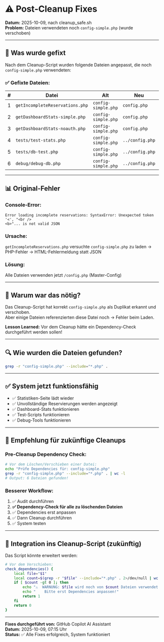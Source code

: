# ⚠️ Post-Cleanup Fixes

**Datum:** 2025-10-09, nach cleanup_safe.sh  
**Problem:** Dateien verwendeten noch `config-simple.php` (wurde verschoben)

---

## 🔧 Was wurde gefixt

Nach dem Cleanup-Script wurden folgende Dateien angepasst, die noch `config-simple.php` verwendeten:

### ✅ Gefixte Dateien:

| # | Datei | Alt | Neu | Status |
|---|-------|-----|-----|--------|
| 1 | `getIncompleteReservations.php` | `config-simple.php` | `config.php` | ✅ |
| 2 | `getDashboardStats-simple.php` | `config-simple.php` | `config.php` | ✅ |
| 3 | `getDashboardStats-noauth.php` | `config-simple.php` | `config.php` | ✅ |
| 4 | `tests/test-stats.php` | `config-simple.php` | `../config.php` | ✅ |
| 5 | `tests/db-test.php` | `config-simple.php` | `../config.php` | ✅ |
| 6 | `debug/debug-db.php` | `config-simple.php` | `../config.php` | ✅ |

---

## 📊 Original-Fehler

### Console-Error:
```
Error loading incomplete reservations: SyntaxError: Unexpected token '<', "<br />
<b>"... is not valid JSON
```

### Ursache:
`getIncompleteReservations.php` versuchte `config-simple.php` zu laden → PHP-Fehler → HTML-Fehlermeldung statt JSON

### Lösung:
Alle Dateien verwenden jetzt `/config.php` (Master-Config)

---

## 🎯 Warum war das nötig?

Das Cleanup-Script hat korrekt `config-simple.php` als Duplikat erkannt und verschoben.  
Aber einige Dateien referenzierten diese Datei noch → Fehler beim Laden.

**Lesson Learned:** Vor dem Cleanup hätte ein Dependency-Check durchgeführt werden sollen!

---

## 🔍 Wie wurden die Dateien gefunden?

```bash
grep -r "config-simple.php" --include="*.php" .
```

---

## ✅ System jetzt funktionsfähig

- ✅ Statistiken-Seite lädt wieder
- ✅ Unvollständige Reservierungen werden angezeigt
- ✅ Dashboard-Stats funktionieren
- ✅ Test-Scripts funktionieren
- ✅ Debug-Tools funktionieren

---

## 📝 Empfehlung für zukünftige Cleanups

### Pre-Cleanup Dependency Check:

```bash
# Vor dem Löschen/Verschieben einer Datei:
echo "Prüfe Dependencies für: config-simple.php"
grep -r "config-simple.php" --include="*.php" . | wc -l
# Output: 6 Dateien gefunden!
```

### Besserer Workflow:

1. ✅ Audit durchführen
2. **✅ Dependency-Check für alle zu löschenden Dateien**
3. ✅ Dependencies erst anpassen
4. ✅ Dann Cleanup durchführen
5. ✅ System testen

---

## 🚀 Integration ins Cleanup-Script (zukünftig)

Das Script könnte erweitert werden:

```bash
# Vor dem Verschieben:
check_dependencies() {
    local file="$1"
    local count=$(grep -r "$file" --include="*.php" . 2>/dev/null | wc -l)
    if [ $count -gt 0 ]; then
        echo "⚠️  WARNUNG: $file wird noch von $count Dateien verwendet!"
        echo "    Bitte erst Dependencies anpassen!"
        return 1
    fi
    return 0
}
```

---

**Fixes durchgeführt von:** GitHub Copilot AI Assistant  
**Datum:** 2025-10-09, 07:15 Uhr  
**Status:** ✅ Alle Fixes erfolgreich, System funktioniert
